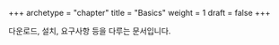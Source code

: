 +++
archetype = "chapter"
title = "Basics"
weight = 1
draft = false
+++

다운로드, 설치, 요구사항 등을 다루는 문서입니다.
